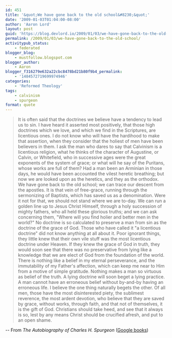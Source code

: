 ```yaml
---
id: 451
title: '&quot;We have gone back to the old school&#8230;&quot;'
date: '2009-01-03T01:04:00-08:00'
author: 'Aaron Lord'
layout: post
guid: 'https://blog.devlord.io/2009/01/03/we-have-gone-back-to-the-old-school/'
permalink: /2009/01/03/we-have-gone-back-to-the-old-school/
activitypub_status:
    - federated
blogger_blog:
    - mustfollow.blogspot.com
blogger_author:
    - Aaron
blogger_f316279e632a22cbc8478bd21b80f9b4_permalink:
    - '1484572719699974946'
categories:
    - 'Reformed Theology'
tags:
    - calvinism
    - spurgeon
format: quote
---
```


<blockquote>It is often said that the doctrines we believe have a tendency to lead us to sin. I have heard it asserted most positively, that those high doctrines which we love, and which we find in the Scriptures, are licentious ones. I do not know who will have the hardihood to make that assertion, when they consider that the holiest of men have been believers in them. I ask the man who dares to say that Calvinism is a licentious religion, what he thinks of the character of Augustine, or Calvin, or Whitefield, who in successive ages were the great exponents of the system of grace; or what will he say of the Puritans, whose works are full of them? Had a man been an Arminian in those days, he would have been accounted the vilest heretic breathing; but now we are looked upon as the heretics, and they as the orthodox. We have gone back to the old school; we can trace our descent from the apostles. It is that vein of free-grace, running through the sermonizing of Baptists, which has saved us as a denomination. Were it not for that, we should not stand where we are to-day. We can run a golden line up to Jesus Christ Himself, through a holy succession of mighty fathers, who all held these glorious truths; and we can ask concerning them, "Where will you find holier and better men in the world?" No doctrine is so calculated to preserve a man from sin as the doctrine of the grace of God. Those who have called it "a licentious doctrine" did not know anything at all about it. Poor ignorant things, they little knew that their own vile stuff was the most licentious doctrine under Heaven. If they knew the grace of God in truth, they would soon see that there was no preservative from lying like a knowledge that we are elect of God from the foundation of the world. There is nothing like a belief in my eternal perseverance, and the immutability of my Father's affection, which can keep me near to Him from a motive of simple gratitude. Nothing makes a man so virtuous as belief of the truth. A lying doctrine will soon beget a lying practice. A man cannot have an erroneous belief without by-and-by having an erroneous life. I believe the one thing naturally begets the other. Of all men, those have the most disinterested piety, the sublimest reverence, the most ardent devotion, who believe that they are saved by grace, without works, through faith, and that not of themselves, it is the gift of God. Christians should take heed, and see that it always is so, lest by any means Christ should be crucified afresh, and put to an open shame.</blockquote>
-- From <em>The Autobiography of Charles H. Spurgeon</em> (<a href="http://books.google.com/books?id=6JMEAAAAYAAJ&amp;pg=PA177&amp;lpg=PA177&amp;source=bl&amp;ots=fWXq4KxghF&amp;sig=uPGoW7KqE-lxjlzdgygG_bM7H5w&amp;hl=en&amp;sa=X&amp;oi=book_result&amp;resnum=1&amp;ct=result#PPA177,M1">Google books</a>)